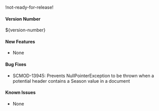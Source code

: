 !not-ready-for-release!

#### Version Number
${version-number}

#### New Features
- None

#### Bug Fixes
- SCMOD-13945: Prevents NullPointerException to be thrown when a potential header contains a Season value in a document

#### Known Issues
- None
